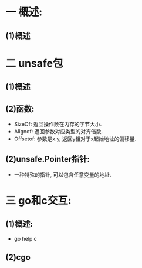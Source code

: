 # 一 概述:
## (1)概述

# 二 unsafe包
## (1)概述

## (2)函数:
- SizeOf: 返回操作数在内存的字节大小.
- Alignof: 返回参数对应类型的对齐倍数.
- Offsetof: 参数是x.y, 返回y相对于x起始地址的偏移量.

## (2)unsafe.Pointer指针:
- 一种特殊的指针, 可以包含任意变量的地址.

# 三 go和c交互:
## (1)概述:
- go help c

## (2)cgo

